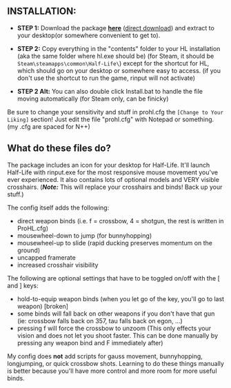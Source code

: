 ## INSTALLATION:

- **STEP 1:** Download the package **[here](https://github.com/Silquetoast/ProHL/releases/latest)** ([direct download](https://github.com/Silquetoast/ProHL/archive/master.zip)) and extract to your desktop(or somewhere convenient to get to).

- **STEP 2:** Copy everything in the "contents" folder to your HL installation (aka the same folder where hl.exe should be) (for Steam, it should be `Steam\steamapps\common\Half-Life\`) except for the shortcut for HL, which should go on your desktop or somewhere easy to access. (if you don't use the shortcut to run the game, rinput will not activate)

- **STEP 2 Alt:** You can also double click Install.bat to handle the file moving automatically (for Steam only, can be finicky)

Be sure to change your sensitivity and stuff in prohl.cfg the `[Change to Your Liking]` section! Just edit the file "prohl.cfg" with Notepad or something. (my .cfg are spaced for N++)


## What do these files do?

The package includes an icon for your desktop for Half-Life. It'll launch Half-Life with rinput.exe for the most responsive mouse movement you've ever experienced. It also contains lots of optional models and VERY visible crosshairs. (***Note:*** This will replace your crosshairs and binds! Back up your stuff.)

The config itself adds the following:
 - direct weapon binds (i.e. f = crossbow, 4 = shotgun, the rest is written in ProHL.cfg)
 - mousewheel-down to jump (for bunnyhopping)
 - mousewheel-up to slide (rapid ducking preserves momentum on the ground)
 - uncapped framerate
 - increased crosshair visibility
 
The following are optional settings that have to be toggled on/off with the [ and ] keys:
 - hold-to-equip weapon binds (when you let go of the key, you'll go to last weapon) [broken]
 - some binds will fall back on other weapons if you don't have that gun (ie: crossbow falls back on 357, tau falls back on egon, ...)
 - pressing f will force the crossbow to unzoom (This only effects your vision and does not let you shoot faster. This can be done manually by pressing any weapon bind and F immediately after)

My config does **not** add scripts for gauss movement, bunnyhopping, longjumping, or quick crossbow shots. Learning to do these things manually is better because you'll have more control and more room for more useful binds.
